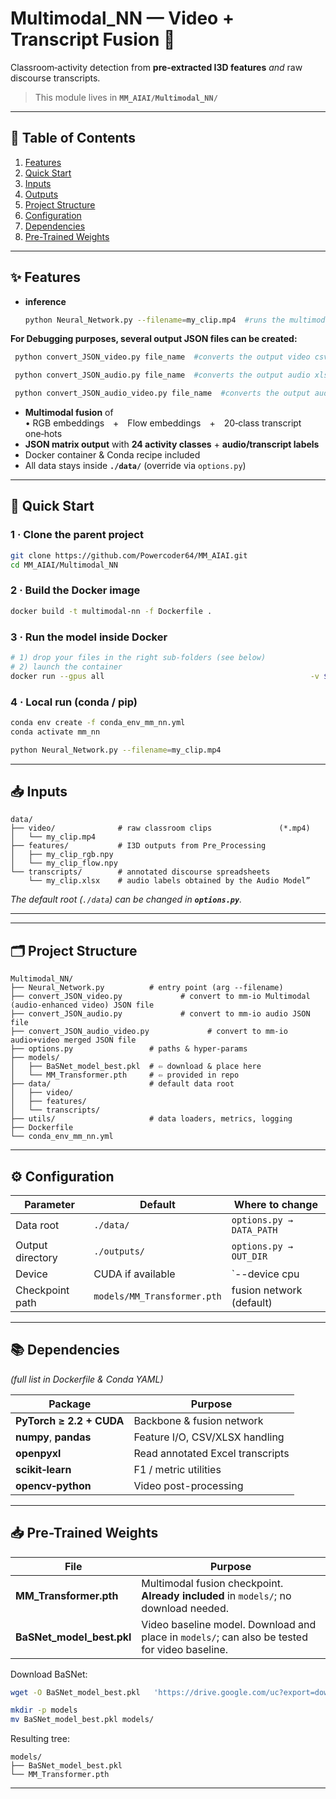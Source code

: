 # Multimodal_NN — Video + Transcript Fusion 🧩
Classroom‑activity detection from **pre‑extracted I3D features** *and* raw discourse transcripts.

> This module lives in **`MM_AIAI/Multimodal_NN/`**  

---

## 📑 Table of Contents
1. [Features](#features)  
2. [Quick Start](#quick-start)  
3. [Inputs](#inputs)  
4. [Outputs](#outputs)  
5. [Project Structure](#project-structure)  
6. [Configuration](#configuration)  
7. [Dependencies](#dependencies)  
8. [Pre-Trained Weights](#pre-trained-weights)

---

<a id="features"></a>
## ✨ Features
* **inference**

  ```bash
  python Neural_Network.py --filename=my_clip.mp4  #runs the multimodal model and produces the audio-enhanced video labels
  ```
**For Debugging purposes, several output JSON files can be created:**

 ```bash
  python convert_JSON_video.py file_name  #converts the output video csv file to MM_IO Multimodal (audio-enhanced video) output JSON file
 ```

 ```bash
  python convert_JSON_audio.py file_name  #converts the output audio xlsx + input JSON to MM_IO audio output JSON file
 ```

 ```bash
  python convert_JSON_audio_video.py file_name  #converts the output audio xlsx + input JSON + video csv to MM_IO audio+video merged output JSON file
 ```


* **Multimodal fusion** of  
  • RGB embeddings + Flow embeddings + 20‑class transcript one‑hots  
* **JSON matrix output** with **24 activity classes** + **audio/transcript labels**  
* Docker container & Conda recipe included  
* All data stays inside **`./data/`** (override via `options.py`)

---

<a id="quick-start"></a>
## 🚀 Quick Start

### 1 · Clone the parent project
```bash
git clone https://github.com/Powercoder64/MM_AIAI.git
cd MM_AIAI/Multimodal_NN
```

### 2 · Build the Docker image
```bash
docker build -t multimodal-nn -f Dockerfile .
```

### 3 · Run the model inside Docker
```bash
# 1) drop your files in the right sub‑folders (see below)
# 2) launch the container
docker run --gpus all                                              -v $(pwd)/data:/app/data                                 -v $(pwd)/models:/app/models                             multimodal-nn                                            python Neural_Network.py --filename=my_clip.mp4
```

### 4 · Local run (conda / pip)
```bash
conda env create -f conda_env_mm_nn.yml
conda activate mm_nn

python Neural_Network.py --filename=my_clip.mp4
```

---

<a id="inputs"></a>
## 📥 Inputs

```text
data/
├── video/              # raw classroom clips               (*.mp4)
│   └── my_clip.mp4
├── features/           # I3D outputs from Pre_Processing
│   ├── my_clip_rgb.npy
│   └── my_clip_flow.npy
└── transcripts/        # annotated discourse spreadsheets
    └── my_clip.xlsx    # audio labels obtained by the Audio Model”
```
*The default root (`./data`) can be changed in **`options.py`**.*

---

<a id="outputs"></a>

---

<a id="project-structure"></a>
## 🗂 Project Structure

```text
Multimodal_NN/
├── Neural_Network.py          # entry point (arg --filename)
├── convert_JSON_video.py             # convert to mm-io Multimodal (audio-enhanced video) JSON file
├── convert_JSON_audio.py             # convert to mm-io audio JSON file
├── convert_JSON_audio_video.py             # convert to mm-io audio+video merged JSON file
├── options.py                 # paths & hyper‑params
├── models/
│   ├── BaSNet_model_best.pkl  # ⇦ download & place here
│   └── MM_Transformer.pth     # ⇦ provided in repo
├── data/                      # default data root
│   ├── video/
│   ├── features/
│   └── transcripts/
├── utils/                     # data loaders, metrics, logging
├── Dockerfile
└── conda_env_mm_nn.yml

```

---

<a id="configuration"></a>
## ⚙️ Configuration

| Parameter        | Default      | Where to change                                     |
|------------------|--------------|-----------------------------------------------------|
| Data root        | `./data/`    | `options.py → DATA_PATH`                            |
| Output directory | `./outputs/` | `options.py → OUT_DIR`                              |
| Device           | CUDA if available | `--device cpu|cuda`                          |
| Checkpoint path  | `models/MM_Transformer.pth` | fusion network (default)            |

---

<a id="dependencies"></a>
## 📚 Dependencies
*(full list in Dockerfile & Conda YAML)*

| Package                 | Purpose                                  |
|-------------------------|------------------------------------------|
| **PyTorch ≥ 2.2 + CUDA**| Backbone & fusion network                |
| **numpy**, **pandas**   | Feature I/O, CSV/XLSX handling           |
| **openpyxl**            | Read annotated Excel transcripts         |
| **scikit‑learn**        | F1 / metric utilities                    |
| **opencv‑python**       | Video post-processing     |

---

<a id="pre-trained-weights"></a>
## 📥 Pre-Trained Weights

| File | Purpose |
|------|---------|
| **MM_Transformer.pth** | Multimodal fusion checkpoint. **Already included** in `models/`; no download needed. |
| **BaSNet_model_best.pkl** | Video baseline model. Download and place in `models/`; can also be tested for video baseline. |

Download BaSNet:

```bash
wget -O BaSNet_model_best.pkl   'https://drive.google.com/uc?export=download&id=1d0qPeMQSjOrllvrjKdMqkhC5gf0hEREt'

mkdir -p models
mv BaSNet_model_best.pkl models/
```

Resulting tree:
```text
models/
├── BaSNet_model_best.pkl
└── MM_Transformer.pth
```

---


